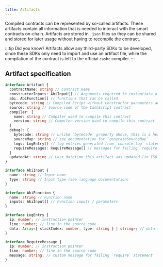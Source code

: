 ```yaml
---
title: Artifacts
---
```


Compiled contracts can be represented by so-called artifacts. These artifacts contain all information that is needed to interact with the smart contracts on-chain. Artifacts are stored in `.json` files so they can be shared and stored for later usage without having to recompile the contract.

:::tip Did you know?
Artifacts allow any third-party SDKs to be developed, since these SDKs only need to import and use an artifact file, while the compilation of the contract is left to the official `cashc` compiler.
:::

## Artifact specification
```typescript
interface Artifact {
  contractName: string // Contract name
  constructorInputs: AbiInput[] // Arguments required to instantiate a contract
  abi: AbiFunction[] // functions that can be called
  bytecode: string // Compiled Script without constructor parameters added (in ASM format)
  source: string // Source code of the CashScript contract
  compiler: {
    name: string // Compiler used to compile this contract
    version: string // Compiler version used to compile this contract
  }
  debug?: {
    bytecode: string // unlike `bytecode` property above, this is a hex-encoded binary string
    sourceMap: string // see documentation for `generateSourceMap`
    logs: LogEntry[] // log entries generated from `console.log` statements
    requireMessages: RequireMessage[] // messages for failing `require` statements
  }
  updatedAt: string // Last datetime this artifact was updated (in ISO format)
}

interface AbiInput {
  name: string // Input name
  type: string // Input type (see language documentation)
}

interface AbiFunction {
  name: string // Function name
  inputs: AbiInput[] // Function inputs / parameters
}

interface LogEntry {
  ip: number; // instruction pointer
  line: number; // line in the source code
  data: Array<{ stackIndex: number, type: string } | string>; // data to be logged
}

interface RequireMessage {
  ip: number; // instruction pointer
  line: number; // line in the source code
  message: string; // custom message for failing `require` statement
}
```
